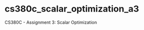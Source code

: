 cs380c_scalar_optimization_a3
=============================

CS380C - Assignment 3: Scalar Optimization 